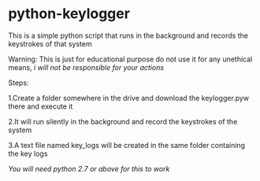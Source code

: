 # python-keylogger
This is a simple python script that runs in the background and records the keystrokes of that system

Warning: This is just for educational purpose do not use it for any unethical means, *i will not be responsible for your actions*

Steps:

1.Create a folder somewhere in the drive and download the keylogger.pyw there and execute it

2.It will run silently in the background and record the keystrokes of the system

3.A text file named key_logs will be created in the same folder containing the key logs

*You will need python 2.7 or above for this to work*
